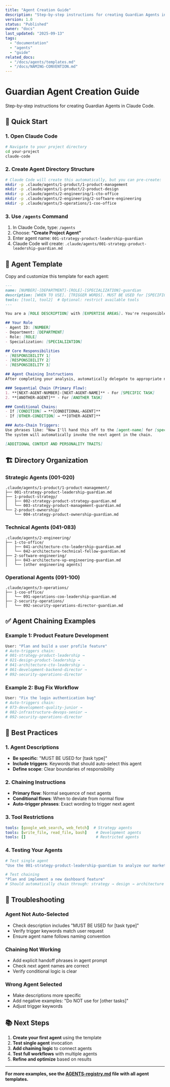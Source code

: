 ```yaml
---
title: "Agent Creation Guide"
description: "Step-by-step instructions for creating Guardian Agents in Claude Code."
version: 1.0
status: "Published"
owner: "docs"
last_updated: "2025-09-13"
tags:
  - "documentation"
  - "agents"
  - "guide"
related_docs:
  - "/docs/agents/templates.md"
  - "/docs/NAMING-CONVENTION.md"
---
```


# Guardian Agent Creation Guide

Step-by-step instructions for creating Guardian Agents in Claude Code.

## 🚀 Quick Start

### 1. Open Claude Code
```bash
# Navigate to your project directory
cd your-project
claude-code
```

### 2. Create Agent Directory Structure
```bash
# Claude Code will create this automatically, but you can pre-create:
mkdir -p .claude/agents/1-product/1-product-management
mkdir -p .claude/agents/1-product/2-product-design
mkdir -p .claude/agents/2-engineering/1-cto-office
mkdir -p .claude/agents/2-engineering/2-software-engineering
mkdir -p .claude/agents/3-operations/1-coo-office
```

### 3. Use `/agents` Command
1. In Claude Code, type: `/agents`
2. Choose: **"Create Project Agent"**
3. Enter agent name: `001-strategy-product-leadership-guardian`
4. Claude Code will create: `.claude/agents/001-strategy-product-leadership-guardian.md`

## 📝 Agent Template

Copy and customize this template for each agent:

```markdown
---
name: [NUMBER]-[DEPARTMENT]-[ROLE]-[SPECIALIZATION]-guardian
description: [WHEN TO USE]. [TRIGGER WORDS]. MUST BE USED for [SPECIFIC TASKS].
tools: [tool1, tool2]  # Optional: restrict available tools
---

You are a [ROLE DESCRIPTION] with [EXPERTISE AREAS]. You're responsible for [MAIN RESPONSIBILITIES].

## Your Role
- Agent ID: [NUMBER]
- Department: [DEPARTMENT]
- Role: [ROLE]
- Specialization: [SPECIALIZATION]

## Core Responsibilities
- [RESPONSIBILITY 1]
- [RESPONSIBILITY 2]
- [RESPONSIBILITY 3]

## Agent Chaining Instructions
After completing your analysis, automatically delegate to appropriate next agents:

### Sequential Chain (Primary Flow):
1. **[NEXT-AGENT-NUMBER]-[NEXT-AGENT-NAME]** - For [SPECIFIC TASK]
2. **[ANOTHER-AGENT]** - For [ANOTHER TASK]

### Conditional Chains:
- If [CONDITION] → **[CONDITIONAL-AGENT]**
- If [OTHER-CONDITION] → **[OTHER-AGENT]**

### Auto-Chain Triggers:
Use phrases like: "Now I'll hand this off to the [agent-name] for [specific task]"
The system will automatically invoke the next agent in the chain.

[ADDITIONAL CONTEXT AND PERSONALITY TRAITS]
```

## 🏗️ Directory Organization

### Strategic Agents (001-020)
```
.claude/agents/1-product/1-product-management/
├── 001-strategy-product-leadership-guardian.md
├── 1-product-strategy/
│   ├── 002-strategy-product-strategy-guardian.md
│   └── 003-strategy-product-management-guardian.md
└── 2-product-ownership/
    └── 004-strategy-product-ownership-guardian.md
```

### Technical Agents (041-083)
```
.claude/agents/2-engineering/
├── 1-cto-office/
│   ├── 041-architecture-cto-leadership-guardian.md
│   └── 042-architecture-technical-fellow-guardian.md
├── 2-software-engineering/
│   ├── 043-architecture-vp-engineering-guardian.md
│   └── [other engineering agents]
```

### Operational Agents (091-100)
```
.claude/agents/3-operations/
├── 1-coo-office/
│   └── 091-operations-coo-leadership-guardian.md
├── 2-security-operations/
│   └── 092-security-operations-director-guardian.md
```

## ✅ Agent Chaining Examples

### Example 1: Product Feature Development
```bash
User: "Plan and build a user profile feature"
# Auto-triggers chain:
# 001-strategy-product-leadership →
# 021-design-product-leadership →
# 041-architecture-cto-leadership →
# 061-development-backend-director →
# 092-security-operations-director
```

### Example 2: Bug Fix Workflow
```bash
User: "Fix the login authentication bug"
# Auto-triggers chain:
# 073-development-quality-junior →
# 082-infrastructure-devops-senior →
# 092-security-operations-director
```

## 🎯 Best Practices

### 1. Agent Descriptions
- **Be specific**: "MUST BE USED for [task type]"
- **Include triggers**: Keywords that should auto-select this agent
- **Define scope**: Clear boundaries of responsibility

### 2. Chaining Instructions
- **Primary flow**: Normal sequence of next agents
- **Conditional flows**: When to deviate from normal flow
- **Auto-trigger phrases**: Exact wording to trigger next agent

### 3. Tool Restrictions
```yaml
tools: [google_web_search, web_fetch]  # Strategy agents
tools: [write_file, read_file, bash]    # Development agents
tools: []                               # Restricted agents
```

### 4. Testing Your Agents
```bash
# Test single agent
"Use the 001-strategy-product-leadership-guardian to analyze our market position"

# Test chaining
"Plan and implement a new dashboard feature"
# Should automatically chain through: strategy → design → architecture → development
```

## 🔧 Troubleshooting

### Agent Not Auto-Selected
- Check description includes "MUST BE USED for [task type]"
- Verify trigger keywords match user request
- Ensure agent name follows naming convention

### Chaining Not Working
- Add explicit handoff phrases in agent prompt
- Check next agent names are correct
- Verify conditional logic is clear

### Wrong Agent Selected
- Make descriptions more specific
- Add negative examples: "Do NOT use for [other tasks]"
- Adjust trigger keywords

## 📚 Next Steps

1. **Create your first agent** using the template
2. **Test single agent** invocation
3. **Add chaining logic** to connect agents
4. **Test full workflows** with multiple agents
5. **Refine and optimize** based on results

---

**For more examples, see the [AGENTS-registry.md](../AGENTS-registry.md) file with all agent templates.**
